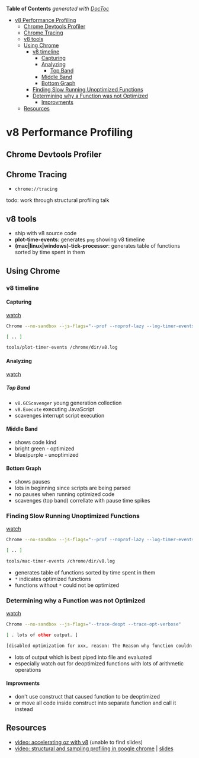 <!-- START doctoc generated TOC please keep comment here to allow auto update -->
<!-- DON'T EDIT THIS SECTION, INSTEAD RE-RUN doctoc TO UPDATE -->
**Table of Contents**  *generated with [DocToc](http://doctoc.herokuapp.com/)*

- [v8 Performance Profiling](#v8-performance-profiling)
  - [Chrome Devtools Profiler](#chrome-devtools-profiler)
  - [Chrome Tracing](#chrome-tracing)
  - [v8 tools](#v8-tools)
  - [Using Chrome](#using-chrome)
    - [v8 timeline](#v8-timeline)
      - [Capturing](#capturing)
      - [Analyzing](#analyzing)
        - [Top Band](#top-band)
      - [Middle Band](#middle-band)
      - [Bottom Graph](#bottom-graph)
    - [Finding Slow Running Unoptimized Functions](#finding-slow-running-unoptimized-functions)
    - [Determining why a Function was not Optimized](#determining-why-a-function-was-not-optimized)
      - [Improvments](#improvments)
  - [Resources](#resources)

<!-- END doctoc generated TOC please keep comment here to allow auto update -->

# v8 Performance Profiling

## Chrome Devtools Profiler

## Chrome Tracing

- `chrome://tracing`

todo: work through structural profiling talk

## v8 tools

- ship with v8 source code
- **plot-time-events**: generates `png` showing v8 timeline
- **(mac|linux|windows)-tick-processor**: generates table of functions sorted by time spent in them

## Using Chrome

### v8 timeline

#### Capturing

[watch](http://youtu.be/VhpdsjBUS3g?t=24m26s)

```sh
Chrome --no-sandbox --js-flags="--prof --noprof-lazy --log-timer-events"

[ .. ]

tools/plot-timer-events /chrome/dir/v8.log
```

#### Analyzing

[watch](http://youtu.be/VhpdsjBUS3g?t=25m00s)

##### Top Band

- `v8.GCScavenger` young generation collection
- `v8.Execute` executing JavaScript
- scavenges interrupt script execution

#### Middle Band

- shows code kind
- bright green - optimized
- blue/purple - unoptimized

#### Bottom Graph

- shows pauses
- lots in beginning since scripts are being parsed
- no pauses when running optimized code
- scavenges (top band) correllate with pause time spikes

### Finding Slow Running Unoptimized Functions

[watch](http://youtu.be/VhpdsjBUS3g?t=27m55s)

```sh
Chrome --no-sandbox --js-flags="--prof --noprof-lazy --log-timer-events"

[ .. ]

tools/mac-timer-events /chrome/dir/v8.log
```

- generates table of functions sorted by time spent in them
- `*` indicates optimized functions
- functions without `*` could not be optimized

### Determining why a Function was not Optimized

[watch](http://youtu.be/VhpdsjBUS3g?t=29m00s)

```sh
Chrome --no-sandbox --js-flags="--trace-deopt --trace-opt-verbose"

[ . lots of other output. ]

[disabled optimization for xxx, reason: The Reason why function couldn't be optimized]
```

- lots of output which is best piped into file and evaluated
- especially watch out for deoptimized functions with lots of arithmetic operations

#### Improvments

- don't use construct that caused function to be deoptimized
- or move all code inside construct into separate function and call it instead

## Resources

- [video: accelerating oz with v8](https://www.youtube.com/watch?v=VhpdsjBUS3g) (unable to find slides)
- [video: structural and sampling profiling in google chrome](https://www.youtube.com/watch?v=nxXkquTPng8) |
  [slides](https://www.igvita.com/slides/2012/structural-and-sampling-javascript-profiling-in-chrome.pdf)
